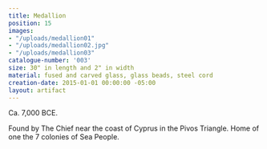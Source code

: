 ```yaml
---
title: Medallion
position: 15
images:
- "/uploads/medallion01"
- "/uploads/medallion02.jpg"
- "/uploads/medallion03"
catalogue-number: '003'
size: 30" in length and 2" in width
material: fused and carved glass, glass beads, steel cord
creation-date: 2015-01-01 00:00:00 -05:00
layout: artifact
---
```


Ca. 7,000 BCE.

Found by The Chief near the coast of Cyprus in the Pivos Triangle. Home of one the 7 colonies of Sea People.